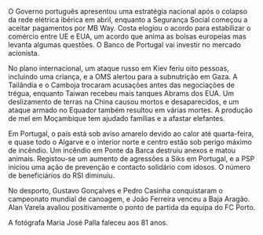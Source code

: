 O Governo português apresentou uma estratégia nacional após o colapso da rede elétrica ibérica em abril, enquanto a Segurança Social começou a aceitar pagamentos por MB Way. Costa elogiou o acordo para estabilizar o comércio entre UE e EUA, um acordo que anima as bolsas europeias mas levanta algumas questões. O Banco de Portugal vai investir no mercado acionista.

No plano internacional, um ataque russo em Kiev feriu oito pessoas, incluindo uma criança, e a OMS alertou para a subnutrição em Gaza. A Tailândia e o Camboja trocaram acusações antes das negociações de trégua, enquanto Taiwan recebeu mais tanques Abrams dos EUA. Um deslizamento de terras na China causou mortos e desaparecidos, e um ataque armado no Equador também resultou em várias mortes. A produção de mel em Moçambique tem ajudado famílias e a afastar elefantes.

Em Portugal, o país está sob aviso amarelo devido ao calor até quarta-feira, e quase todo o Algarve e o interior norte e centro estão sob perigo máximo de incêndio. Um incêndio em Ponte da Barca destruiu anexos e matou animais. Registou-se um aumento de agressões a Siks em Portugal, e a PSP iniciou uma ação de prevenção e contacto solidário com idosos. O número de beneficiários do RSI diminuiu.

No desporto, Gustavo Gonçalves e Pedro Casinha conquistaram o campeonato mundial de canoagem, e João Ferreira venceu a Baja Aragão. Alan Varela avaliou positivamente o ponto de partida da equipa do FC Porto.

A fotógrafa Maria José Palla faleceu aos 81 anos.